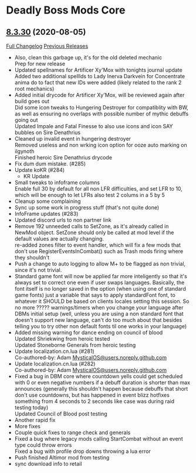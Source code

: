 # Deadly Boss Mods Core

## [8.3.30](https://github.com/DeadlyBossMods/DeadlyBossMods/tree/8.3.30) (2020-08-05)
[Full Changelog](https://github.com/DeadlyBossMods/DeadlyBossMods/compare/8.3.29...8.3.30) [Previous Releases](https://github.com/DeadlyBossMods/DeadlyBossMods/releases)

- Also, clean this garbage up, it's for the old deleted mechanic  
    Prep for new release  
- Updated spellnames for Artificer Xy'Mox with tonights journal update  
    Added two additional spellIds to Lady Inerva Darkvein for Concentrate anima do to fact that new IDs were added (likely related to the rank 2 root mechanics)  
- Added initial drycode for Artificer Xy'Mox, will be reviewed again after build goes out  
    Did some icon tweaks to Hungering Destroyer for compatiblity with BW, as well as ensuring no overlaps with possible number of mythic debuffs going out  
    Updated Impale and Fatal Finesse to also use icons and icon SAY bubbles on Sire Denathrius  
- Cleaned up invalid event in hungering destroyer  
    Removed useless and non wrking icon option for ooze auto marking on ilgynoth  
    Finished heroic Sire Denathrius drycode  
- Fix dum dum mistake. (#285)  
- Update koKR (#284)  
    * KR Update  
- Small tweaks to infoframe columns  
    Enable full 30 by default for all non LFR difficulties, and set LFR to 10, which will be enough to let LFRs also test 2 colums in a 5 by 5  
- Cleanup some complaining  
- Sync up some work in progress stuff (that's not quite done)  
- InfoFrame updates (#283)  
- Updated discord urls to non partner link  
- Remove 192 unneeded calls to SetZone, as it's already called in NewMod object. SetZone should only be called at mod level if the default values are actually changing.  
    re-added zones filter to event handler, which will fix a few mods that don't use RegisterEventsInCombat() such as Trash mods firing where they shouldn't  
- Push a change to auto logging to allow M+ to be flagged as non trivial, since it's not trivial.  
- Standard game font will now be applied far more inteligently so that it's always set to correct one even if user swaps languages. Basically, the font itself is no longer saved in the option (when using one of standard game fonts) just a variable that says to apply standardFont font, to whatever it SHOULD be based on clients locales setting this session. So no more ????? warnings/timers when you change your language after DBMs initial setup (well, unless you are using a non standard font that doesn't support new language, can't do too much about that besides telling you to try other non default fonts til one works in your language)  
- Added missing warning for dance ending on council of blood  
    Updated Shriekwing from heroic tested  
    Updated Stoneborne Generals from heroic testing  
- Update localization.cn.lua (#281)  
    Co-authored-by: Adam <MysticalOS@users.noreply.github.com>  
- Update localization.cn.lua (#282)  
    Co-authored-by: Adam <MysticalOS@users.noreply.github.com>  
- Fixed a bug in DBM core where countdown yells could get scheduled with 0 or even negative numbers if a debuff duration is shorter than max announces (generally this shouldn't happen because debuffs that short don't use countdowns, but has happened in event blizz hotfixes something from 4 seconds to 2 seconds like case was during raid testing today)  
    Updated Council of Blood post testing  
- Another rapid fix  
- More fixes  
- Couple quick fixes to range check and generals  
- Fixed a bug where legacy mods calling StartCombat without an event type could throw errors  
    Fixed a bug with profile drop downs throwing a lua error  
- Push finished Altimor mod from testing  
- sync download info to retail  

